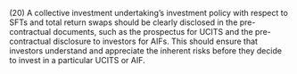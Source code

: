 (20) A collective investment undertaking’s investment policy with respect to SFTs and total return swaps should be clearly disclosed in the pre-contractual documents, such as the prospectus for UCITS and the pre-contractual disclosure to investors for AIFs. This should ensure that investors understand and appreciate the inherent risks before they decide to invest in a particular UCITS or AIF.